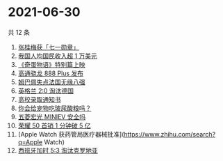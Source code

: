# 2021-06-30

共 12 条

<!-- BEGIN -->
<!-- 最后更新时间 Wed Jun 30 2021 12:06:56 GMT+0800 (China Standard Time) -->

1. [张桂梅获「七一勋章」](https://www.zhihu.com/search?q=张桂梅)
2. [我国人均国民收入超 1 万美元](https://www.zhihu.com/search?q=人均国民收入)
3. [《奇蛋物语》特别篇上映](https://www.zhihu.com/search?q=奇蛋物语)
4. [高通骁龙 888 Plus 发布](https://www.zhihu.com/search?q=骁龙888plus)
5. [姆巴佩失点法国无缘八强](https://www.zhihu.com/search?q=法国队)
6. [英格兰 2:0 淘汰德国](https://www.zhihu.com/search?q=英格兰队)
7. [高校录取通知书](https://www.zhihu.com/search?q=高校录取通知书)
8. [你会给宠物吃玻尿酸粮吗？](https://www.zhihu.com/search?q=玻尿酸宠物粮)
9. [五菱宏光 MINIEV 安全吗](https://www.zhihu.com/search?q=MINIEV)
10. [荣耀 50 首销 1 分钟破 5 亿](https://www.zhihu.com/search?q=荣耀50)
11. [Apple Watch 获药管局医疗器械批准](https://www.zhihu.com/search?q=Apple Watch)
12. [西班牙加时 5:3 淘汰克罗地亚](https://www.zhihu.com/search?q=西班牙队)

<!-- END -->
